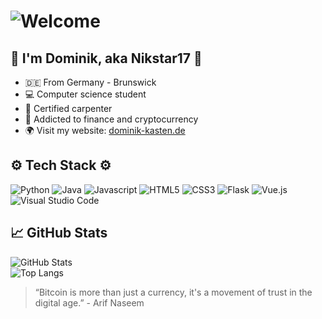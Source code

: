# ![Welcome](https://readme-typing-svg.herokuapp.com?font=Fira+Code&size=22&pause=1000&color=01f7e7&width=435&lines=Welcome+to+my+profile!)

## 🚀 **I'm Dominik, aka Nikstar17** 🌟

-   🇩🇪 From Germany - Brunswick
-   💻 Computer science student
-   🧱 Certified carpenter
-   💊 Addicted to finance and cryptocurrency
-   🌍 Visit my website: [dominik-kasten.de](https://dominik-kasten.de)

## ⚙️ Tech Stack ⚙️

![Python](https://img.shields.io/badge/python-410A0?style=for-the-badge&logo=python&logoColor=ffdd54)
![Java](https://img.shields.io/badge/java-%23ED8B00.svg?style=for-the-badge&logo=openjdk&logoColor=white)
![Javascript](https://img.shields.io/badge/Javascript-grey?style=for-the-badge&logo=javascript)
![HTML5](https://img.shields.io/badge/html5-%23E34F26.svg?style=for-the-badge&logo=html5&logoColor=white)
![CSS3](https://img.shields.io/badge/css3-%231572B6.svg?style=for-the-badge&logo=css3&logoColor=white)
![Flask](https://img.shields.io/badge/Flask-000000.svg?style=for-the-badge&logo=flask&logoColor=white)
![Vue.js](https://img.shields.io/badge/Vue.js-4FC08D.svg?style=for-the-badge&logo=vuedotjs&logoColor=white)
![Visual Studio Code](https://img.shields.io/badge/Visual%20Studio%20Code-0078d7.svg?style=for-the-badge&logo=visual-studio-code&logoColor=white)

## 📈 GitHub Stats

![GitHub Stats](https://github-readme-stats.vercel.app/api?username=Nikstar17&show_icons=true&theme=dark)  
![Top Langs](https://github-readme-stats.vercel.app/api/top-langs/?username=Nikstar17&layout=compact&theme=dark)

> “Bitcoin is more than just a currency, it's a movement of trust in the digital age.” - Arif Naseem
